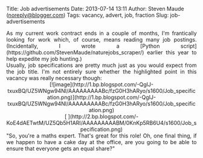 Title: Job advertisements
Date: 2013-07-14 13:11
Author: Steven Maude (noreply@blogger.com)
Tags: vacancy, advert, job, fraction
Slug: job-advertisements

<div style="text-align: justify;">
As my current work contract ends in a couple of months, I'm frantically
looking for work which, of course, means reading many job postings.
(Incidentally, I wrote a [Python
script](https://github.com/StevenMaude/naturejobs_scraper/) earlier this
year to help expedite my job hunting.)

</div>
<div style="text-align: justify;">
  

</div>
<div class="separator" style="clear: both; text-align: justify;">
Usually, job specifications are pretty much just as you would expect
from the job title. I'm not entirely sure whether the highlighted point
in this vacancy was really necessary though:

</div>
  

<div class="separator" style="clear: both; text-align: center;">
[![image](http://1.bp.blogspot.com/-QgIJ-txuxBQ/UZ5WNgw94NI/AAAAAAAAABc/fzG0H3hARyo/s1600/Job_specification.png)](http://1.bp.blogspot.com/-QgIJ-txuxBQ/UZ5WNgw94NI/AAAAAAAAABc/fzG0H3hARyo/s1600/Job_specification.png)

</div>
<div class="separator" style="clear: both; text-align: center;">
[  
](http://2.bp.blogspot.com/-KoE4dAETwtM/UZ5Qb5H1ARI/AAAAAAAAABM/0KnKp5RB6U4/s1600/Job_specification.png)

</div>
  

<div class="separator" style="clear: both; text-align: justify;">
"So, you're a maths expert. That's great for this role! Oh, one final
thing, if we happen to have a cake day at the office, are you going to
be able to ensure that everyone gets an equal share?"

</div>
</p>

